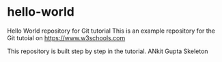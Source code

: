 # hello-world
Hello World repository for Git tutorial
This is an example repository for the Git tutoial on https://www.w3schools.com

This repository is built step by step in the tutorial.   ANkit Gupta    Skeleton
